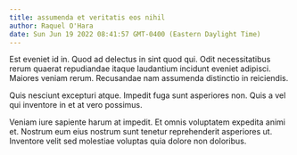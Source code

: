```yaml
---
title: assumenda et veritatis eos nihil
author: Raquel O'Hara
date: Sun Jun 19 2022 08:41:57 GMT-0400 (Eastern Daylight Time)
---
```

Est eveniet id in. Quod ad delectus in sint quod qui. Odit necessitatibus rerum quaerat repudiandae itaque laudantium incidunt eveniet adipisci. Maiores veniam rerum. Recusandae nam assumenda distinctio in reiciendis.

 Quis nesciunt excepturi atque. Impedit fuga sunt asperiores non. Quis a vel qui inventore in et at vero possimus.

 Veniam iure sapiente harum at impedit. Et omnis voluptatem expedita animi et. Nostrum eum eius nostrum sunt tenetur reprehenderit asperiores ut. Inventore velit sed molestiae voluptas quia dolore non doloribus.